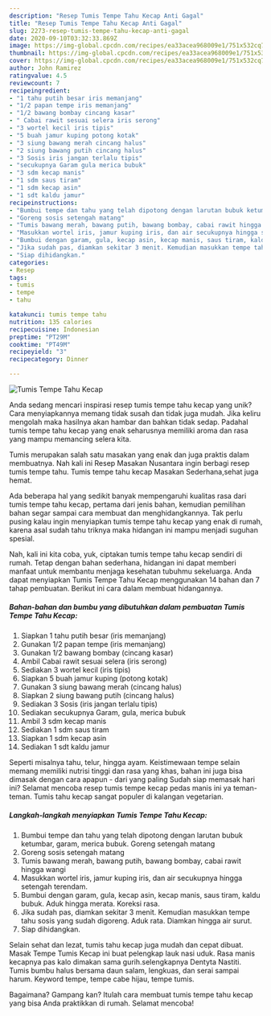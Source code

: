 ```yaml
---
description: "Resep Tumis Tempe Tahu Kecap Anti Gagal"
title: "Resep Tumis Tempe Tahu Kecap Anti Gagal"
slug: 2273-resep-tumis-tempe-tahu-kecap-anti-gagal
date: 2020-09-10T03:32:33.869Z
image: https://img-global.cpcdn.com/recipes/ea33acea968009e1/751x532cq70/tumis-tempe-tahu-kecap-foto-resep-utama.jpg
thumbnail: https://img-global.cpcdn.com/recipes/ea33acea968009e1/751x532cq70/tumis-tempe-tahu-kecap-foto-resep-utama.jpg
cover: https://img-global.cpcdn.com/recipes/ea33acea968009e1/751x532cq70/tumis-tempe-tahu-kecap-foto-resep-utama.jpg
author: John Ramirez
ratingvalue: 4.5
reviewcount: 7
recipeingredient:
- "1 tahu putih besar iris memanjang"
- "1/2 papan tempe iris memanjang"
- "1/2 bawang bombay cincang kasar"
- " Cabai rawit sesuai selera iris serong"
- "3 wortel kecil iris tipis"
- "5 buah jamur kuping potong kotak"
- "3 siung bawang merah cincang halus"
- "2 siung bawang putih cincang halus"
- "3 Sosis iris jangan terlalu tipis"
- "secukupnya Garam gula merica bubuk"
- "3 sdm kecap manis"
- "1 sdm saus tiram"
- "1 sdm kecap asin"
- "1 sdt kaldu jamur"
recipeinstructions:
- "Bumbui tempe dan tahu yang telah dipotong dengan larutan bubuk ketumbar, garam, merica bubuk. Goreng setengah matang"
- "Goreng sosis setengah matang"
- "Tumis bawang merah, bawang putih, bawang bombay, cabai rawit hingga wangi"
- "Masukkan wortel iris, jamur kuping iris, dan air secukupnya hingga setengah terendam."
- "Bumbui dengan garam, gula, kecap asin, kecap manis, saus tiram, kaldu bubuk. Aduk hingga merata. Koreksi rasa."
- "Jika sudah pas, diamkan sekitar 3 menit. Kemudian masukkan tempe tahu sosis yang sudah digoreng. Aduk rata. Diamkan hingga air surut."
- "Siap dihidangkan."
categories:
- Resep
tags:
- tumis
- tempe
- tahu

katakunci: tumis tempe tahu 
nutrition: 135 calories
recipecuisine: Indonesian
preptime: "PT29M"
cooktime: "PT49M"
recipeyield: "3"
recipecategory: Dinner

---
```



![Tumis Tempe Tahu Kecap](https://img-global.cpcdn.com/recipes/ea33acea968009e1/751x532cq70/tumis-tempe-tahu-kecap-foto-resep-utama.jpg)

Anda sedang mencari inspirasi resep tumis tempe tahu kecap yang unik? Cara menyiapkannya memang tidak susah dan tidak juga mudah. Jika keliru mengolah maka hasilnya akan hambar dan bahkan tidak sedap. Padahal tumis tempe tahu kecap yang enak seharusnya memiliki aroma dan rasa yang mampu memancing selera kita.

Tumis merupakan salah satu masakan yang enak dan juga praktis dalam membuatnya. Nah kali ini Resep Masakan Nusantara ingin berbagi resep tumis tempe tahu. Tumis tempe tahu kecap Masakan Sederhana,sehat juga hemat.

Ada beberapa hal yang sedikit banyak mempengaruhi kualitas rasa dari tumis tempe tahu kecap, pertama dari jenis bahan, kemudian pemilihan bahan segar sampai cara membuat dan menghidangkannya. Tak perlu pusing kalau ingin menyiapkan tumis tempe tahu kecap yang enak di rumah, karena asal sudah tahu triknya maka hidangan ini mampu menjadi suguhan spesial.


Nah, kali ini kita coba, yuk, ciptakan tumis tempe tahu kecap sendiri di rumah. Tetap dengan bahan sederhana, hidangan ini dapat memberi manfaat untuk membantu menjaga kesehatan tubuhmu sekeluarga. Anda dapat menyiapkan Tumis Tempe Tahu Kecap menggunakan 14 bahan dan 7 tahap pembuatan. Berikut ini cara dalam membuat hidangannya.

<!--inarticleads1-->

##### Bahan-bahan dan bumbu yang dibutuhkan dalam pembuatan Tumis Tempe Tahu Kecap:

1. Siapkan 1 tahu putih besar (iris memanjang)
1. Gunakan 1/2 papan tempe (iris memanjang)
1. Gunakan 1/2 bawang bombay (cincang kasar)
1. Ambil  Cabai rawit sesuai selera (iris serong)
1. Sediakan 3 wortel kecil (iris tipis)
1. Siapkan 5 buah jamur kuping (potong kotak)
1. Gunakan 3 siung bawang merah (cincang halus)
1. Siapkan 2 siung bawang putih (cincang halus)
1. Sediakan 3 Sosis (iris jangan terlalu tipis)
1. Sediakan secukupnya Garam, gula, merica bubuk
1. Ambil 3 sdm kecap manis
1. Sediakan 1 sdm saus tiram
1. Siapkan 1 sdm kecap asin
1. Sediakan 1 sdt kaldu jamur


Seperti misalnya tahu, telur, hingga ayam. Keistimewaan tempe selain memang memiliki nutrisi tinggi dan rasa yang khas, bahan ini juga bisa dimasak dengan cara apapun - dari yang paling Sudah siap memasak hari ini? Selamat mencoba resep tumis tempe kecap pedas manis ini ya teman-teman. Tumis tahu kecap sangat populer di kalangan vegetarian. 

<!--inarticleads2-->

##### Langkah-langkah menyiapkan Tumis Tempe Tahu Kecap:

1. Bumbui tempe dan tahu yang telah dipotong dengan larutan bubuk ketumbar, garam, merica bubuk. Goreng setengah matang
1. Goreng sosis setengah matang
1. Tumis bawang merah, bawang putih, bawang bombay, cabai rawit hingga wangi
1. Masukkan wortel iris, jamur kuping iris, dan air secukupnya hingga setengah terendam.
1. Bumbui dengan garam, gula, kecap asin, kecap manis, saus tiram, kaldu bubuk. Aduk hingga merata. Koreksi rasa.
1. Jika sudah pas, diamkan sekitar 3 menit. Kemudian masukkan tempe tahu sosis yang sudah digoreng. Aduk rata. Diamkan hingga air surut.
1. Siap dihidangkan.


Selain sehat dan lezat, tumis tahu kecap juga mudah dan cepat dibuat. Masak Tempe Tumis Kecap ini buat pelengkap lauk nasi uduk. Rasa manis kecapnya pas kalo dimakan sama gurih.selengkapnya Dentyta Nastiti. Tumis bumbu halus bersama daun salam, lengkuas, dan serai sampai harum. Keyword tempe, tempe cabe hijau, tempe tumis. 

Bagaimana? Gampang kan? Itulah cara membuat tumis tempe tahu kecap yang bisa Anda praktikkan di rumah. Selamat mencoba!
